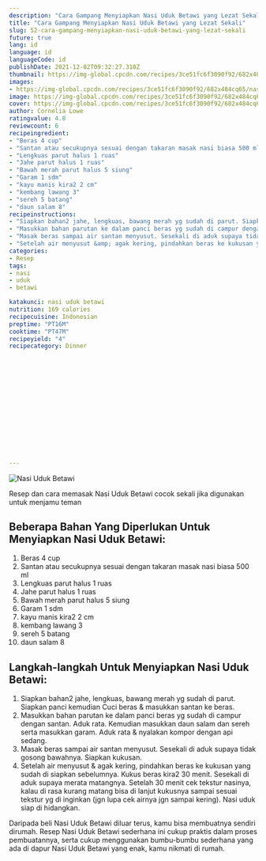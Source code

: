 ```yaml
---
description: "Cara Gampang Menyiapkan Nasi Uduk Betawi yang Lezat Sekali"
title: "Cara Gampang Menyiapkan Nasi Uduk Betawi yang Lezat Sekali"
slug: 52-cara-gampang-menyiapkan-nasi-uduk-betawi-yang-lezat-sekali
future: true
lang: id
language: id
languageCode: id
publishDate: 2021-12-02T09:32:27.310Z 
thumbnail: https://img-global.cpcdn.com/recipes/3ce51fc6f3090f92/682x484cq65/nasi-uduk-betawi-foto-resep-utama.png
images:
- https://img-global.cpcdn.com/recipes/3ce51fc6f3090f92/682x484cq65/nasi-uduk-betawi-foto-resep-utama.png
image: https://img-global.cpcdn.com/recipes/3ce51fc6f3090f92/682x484cq65/nasi-uduk-betawi-foto-resep-utama.png
cover: https://img-global.cpcdn.com/recipes/3ce51fc6f3090f92/682x484cq65/nasi-uduk-betawi-foto-resep-utama.png
author: Cornelia Lowe
ratingvalue: 4.8
reviewcount: 6
recipeingredient:
- "Beras 4 cup"
- "Santan atau secukupnya sesuai dengan takaran masak nasi biasa 500 ml"
- "Lengkuas parut halus 1 ruas"
- "Jahe parut halus 1 ruas"
- "Bawah merah parut halus 5 siung"
- "Garam 1 sdm"
- "kayu manis kira2 2 cm"
- "kembang lawang 3"
- "sereh 5 batang"
- "daun salam 8"
recipeinstructions:
- "Siapkan bahan2 jahe, lengkuas, bawang merah yg sudah di parut. Siapkan panci kemudian Cuci beras &amp; masukkan santan ke beras."
- "Masukkan bahan parutan ke dalam panci beras yg sudah di campur dengan santan. Aduk rata. Kemudian masukkan daun salam dan sereh serta masukkan garam. Aduk rata &amp; nyalakan kompor dengan api sedang."
- "Masak beras sampai air santan menyusut. Sesekali di aduk supaya tidak gosong bawahnya. Siapkan kukusan."
- "Setelah air menyusut &amp; agak kering, pindahkan beras ke kukusan yang sudah di siapkan sebelumnya. Kukus beras kira2 30 menit. Sesekali di aduk supaya merata matangnya. Setelah 30 menit cek tekstur nasinya, kalau di rasa kurang matang bisa di lanjut kukusnya sampai sesuai tekstur yg di inginkan (jgn lupa cek airnya jgn sampai kering). Nasi uduk siap di hidangkan."
categories:
- Resep
tags:
- nasi
- uduk
- betawi

katakunci: nasi uduk betawi 
nutrition: 169 calories
recipecuisine: Indonesian
preptime: "PT16M"
cooktime: "PT47M"
recipeyield: "4"
recipecategory: Dinner


     
    
    
    
    
    
    
    
    
    
    
      
    
---
```



![Nasi Uduk Betawi](https://img-global.cpcdn.com/recipes/3ce51fc6f3090f92/682x484cq65/nasi-uduk-betawi-foto-resep-utama.png)

Resep dan cara memasak  Nasi Uduk Betawi cocok sekali jika digunakan untuk menjamu teman

<!--inarticleads1-->

## Beberapa Bahan Yang Diperlukan Untuk Menyiapkan Nasi Uduk Betawi:

1. Beras 4 cup
1. Santan atau secukupnya sesuai dengan takaran masak nasi biasa 500 ml
1. Lengkuas parut halus 1 ruas
1. Jahe parut halus 1 ruas
1. Bawah merah parut halus 5 siung
1. Garam 1 sdm
1. kayu manis kira2 2 cm
1. kembang lawang 3
1. sereh 5 batang
1. daun salam 8



<!--inarticleads2-->

## Langkah-langkah Untuk Menyiapkan Nasi Uduk Betawi:

1. Siapkan bahan2 jahe, lengkuas, bawang merah yg sudah di parut. Siapkan panci kemudian Cuci beras &amp; masukkan santan ke beras.
1. Masukkan bahan parutan ke dalam panci beras yg sudah di campur dengan santan. Aduk rata. Kemudian masukkan daun salam dan sereh serta masukkan garam. Aduk rata &amp; nyalakan kompor dengan api sedang.
1. Masak beras sampai air santan menyusut. Sesekali di aduk supaya tidak gosong bawahnya. Siapkan kukusan.
1. Setelah air menyusut &amp; agak kering, pindahkan beras ke kukusan yang sudah di siapkan sebelumnya. Kukus beras kira2 30 menit. Sesekali di aduk supaya merata matangnya. Setelah 30 menit cek tekstur nasinya, kalau di rasa kurang matang bisa di lanjut kukusnya sampai sesuai tekstur yg di inginkan (jgn lupa cek airnya jgn sampai kering). Nasi uduk siap di hidangkan.




Daripada   beli  Nasi Uduk Betawi  diluar terus, kamu  bisa membuatnya sendiri dirumah. Resep  Nasi Uduk Betawi  sederhana ini cukup praktis dalam proses pembuatannya, serta cukup menggunakan bumbu-bumbu sederhana yang ada di dapur  Nasi Uduk Betawi  yang enak, kamu nikmati di rumah.
